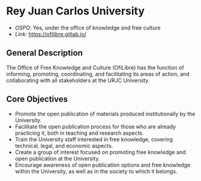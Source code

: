 # Rey Juan Carlos University

- *OSPO*: Yes, under the office of knowledge and free culture
- *Link*: https://ofilibre.gitlab.io/

## General Description

The Office of Free Knowledge and Culture (OfiLibre) has the function of informing, promoting, coordinating, and facilitating its areas of action, and collaborating with all stakeholders at the URJC University.

## Core Objectives

- Promote the open publication of materials produced institutionally by the University.
- Facilitate the open publication process for those who are already practicing it, both in teaching and research aspects.
- Train the University staff interested in free knowledge, covering technical, legal, and economic aspects.
- Create a group of interest focused on promoting free knowledge and open publication at the University.
- Encourage awareness of open publication options and free knowledge within the University, as well as in the society to which it belongs.
